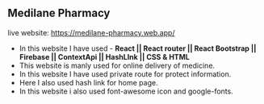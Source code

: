 ## Medilane Pharmacy

live website: https://medilane-pharmacy.web.app/

- In this website I have used - **React || React router || React Bootstrap || Firebase || ContextApi || HashLInk || CSS & HTML**
- This website is manly used for online delivery of medicine.
- In this website I have used private route for protect information.
- Here I also used hash link for home page.
- In this website i also used font-awesome icon and google-fonts.
